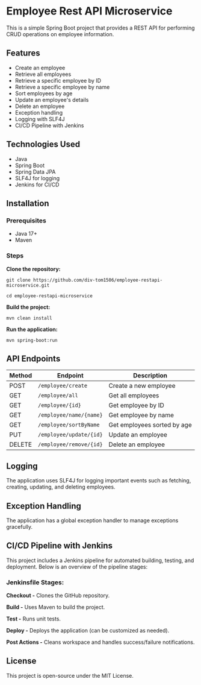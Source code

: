 # Employee Rest API Microservice

This is a simple Spring Boot project that provides a REST API for performing CRUD operations on employee information.

## Features

* Create an employee
* Retrieve all employees
* Retrieve a specific employee by ID
* Retrieve a specific employee by name
* Sort employees by age
* Update an employee's details
* Delete an employee
* Exception handling
* Logging with SLF4J
* CI/CD Pipeline with Jenkins

## Technologies Used

* Java
* Spring Boot
* Spring Data JPA
* SLF4J for logging
* Jenkins for CI/CD

## Installation

### Prerequisites

* Java 17+
* Maven

### Steps

**Clone the repository:**

    git clone https://github.com/div-tom1506/employee-restapi-microservice.git

    cd employee-restapi-microservice

**Build the project:**

    mvn clean install

**Run the application:**

    mvn spring-boot:run

## API Endpoints
| Method | Endpoint           | Description                |
|--------|-------------------|----------------------------|
| POST   | `/employee/create`      | Create a new employee     |
| GET    | `/employee/all`      | Get all employees         |
| GET    | `/employee/{id}` | Get employee by ID        |
| GET    | `/employee/name/{name}` | Get employee by name        |
| GET    | `/employee/sortByName` | Get employees sorted by age        |
| PUT    | `/employee/update/{id}` | Update an employee        |
| DELETE | `/employee/remove/{id}` | Delete an employee        |

## Logging

The application uses SLF4J for logging important events such as fetching, creating, updating, and deleting employees.

## Exception Handling

The application has a global exception handler to manage exceptions gracefully.

## CI/CD Pipeline with Jenkins

This project includes a Jenkins pipeline for automated building, testing, and deployment. Below is an overview of the pipeline stages:

### Jenkinsfile Stages:

**Checkout -** Clones the GitHub repository.

**Build -** Uses Maven to build the project.

**Test -** Runs unit tests.

**Deploy -** Deploys the application (can be customized as needed).

**Post Actions -** Cleans workspace and handles success/failure notifications.

## License

This project is open-source under the MIT License.
